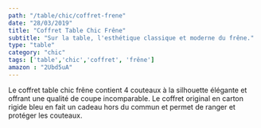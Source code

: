 ```yaml
---
path: "/table/chic/coffret-frene"
date: "28/03/2019"
title: "Coffret Table Chic Frêne"
subtitle: "Sur la table, l'esthétique classique et moderne du frêne."
type: "table"
category: "chic"
tags: ['table','chic','coffret', 'frêne']
amazon : "2Ubd5uA"
---
```

Le coffret table chic frêne contient 4 couteaux à la silhouette élégante et offrant une qualité de coupe incomparable. Le coffret original en carton rigide bleu en fait un cadeau hors du commun et permet de ranger et protéger les couteaux.